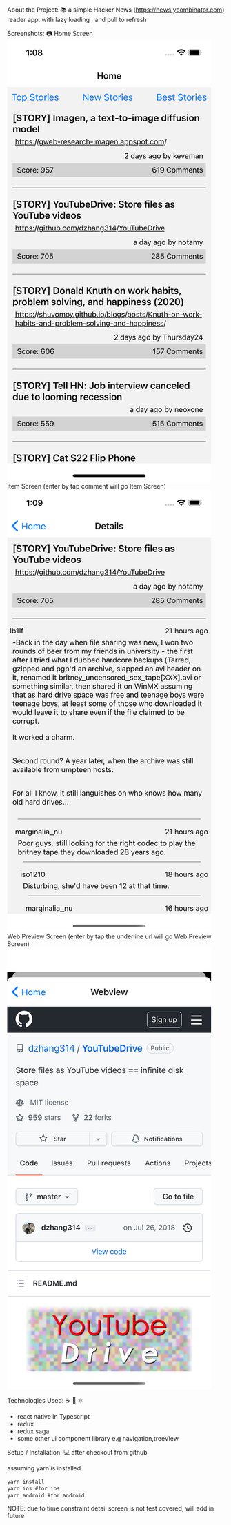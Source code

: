 About the Project: 📚
a simple Hacker News (https://news.ycombinator.com) reader app. with lazy loading , and pull to refresh

Screenshots: 📷
Home Screen
![Screenshot](/screenshot/ss1.png)
Item Screen (enter by tap comment will go Item Screen)
![Screenshot](/screenshot/ss2.png)
Web Preview Screen (enter by tap the underline url will go Web Preview Screen)
![Screenshot](/screenshot/ss3.png)


Technologies Used: ☕️ 🐍 ⚛️
- react native in Typescript 
- redux
- redux saga
- some other ui component library e.g navigation,treeView

Setup / Installation: 💻
after checkout from github

assuming yarn is installed 
```
yarn install
yarn ios #for ios 
yarn android #for android
```
NOTE: due to time constraint detail screen is not test covered, will add in future
